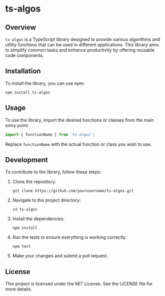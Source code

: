 # ts-algos

## Overview

`ts-algos` is a TypeScript library designed to provide various algorithms and utility functions that can be used in different applications. This library aims to simplify common tasks and enhance productivity by offering reusable code components.

## Installation

To install the library, you can use npm:

```
npm install ts-algos
```

## Usage

To use the library, import the desired functions or classes from the main entry point:

```typescript
import { functionName } from 'ts-algos';
```

Replace `functionName` with the actual function or class you wish to use.

## Development

To contribute to the library, follow these steps:

1. Clone the repository:
   ```
   git clone https://github.com/yourusername/ts-algos.git
   ```

2. Navigate to the project directory:
   ```
   cd ts-algos
   ```

3. Install the dependencies:
   ```
   npm install
   ```

4. Run the tests to ensure everything is working correctly:
   ```
   npm test
   ```

5. Make your changes and submit a pull request.

## License

This project is licensed under the MIT License. See the LICENSE file for more details.